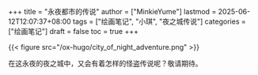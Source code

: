 +++
title = "永夜都市的传说"
author = ["MinkieYume"]
lastmod = 2025-06-12T12:07:37+08:00
tags = ["绘画笔记", "小琪", "夜之城传说"]
categories = ["绘画笔记"]
draft = false
toc = true
+++

{{< figure src="/ox-hugo/city_of_night_adventure.png" >}}

在这永夜的夜之城中，又会有着怎样的怪盗传说呢？敬请期待。
